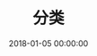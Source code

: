 ---
title: 分类
date: 2018-01-05 00:00:00
type: "categories"
top_img: https://cdn.jsdelivr.net/gh/kcyln/ImageHosting@latest/2020/12/09/87e9ce3ce6e01fb1051c87b95a01f0e4.png
comments: false
---